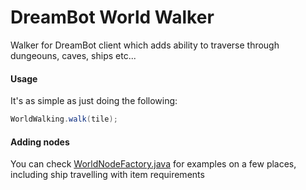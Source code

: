 # DreamBot World Walker

Walker for DreamBot client which adds ability to traverse through dungeouns, caves, ships etc...

#### Usage

It's as simple as just doing the following: 

```java
WorldWalking.walk(tile);
```

#### Adding nodes

You can check [WorldNodeFactory.java](https://github.com/0xNeffarion/DreamBot-WorldWalker/blob/master/src/com/neffware/api/walking/pathfinder/factory/WorldNodeFactory.java) for examples on a few places, including ship travelling with item requirements

